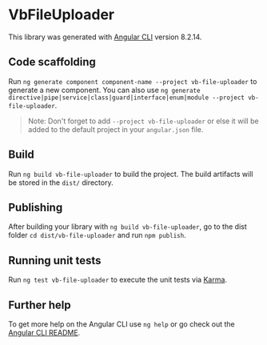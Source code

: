 # VbFileUploader

This library was generated with [Angular CLI](https://github.com/angular/angular-cli) version 8.2.14.

## Code scaffolding

Run `ng generate component component-name --project vb-file-uploader` to generate a new component. You can also use `ng generate directive|pipe|service|class|guard|interface|enum|module --project vb-file-uploader`.
> Note: Don't forget to add `--project vb-file-uploader` or else it will be added to the default project in your `angular.json` file. 

## Build

Run `ng build vb-file-uploader` to build the project. The build artifacts will be stored in the `dist/` directory.

## Publishing

After building your library with `ng build vb-file-uploader`, go to the dist folder `cd dist/vb-file-uploader` and run `npm publish`.

## Running unit tests

Run `ng test vb-file-uploader` to execute the unit tests via [Karma](https://karma-runner.github.io).

## Further help

To get more help on the Angular CLI use `ng help` or go check out the [Angular CLI README](https://github.com/angular/angular-cli/blob/master/README.md).
